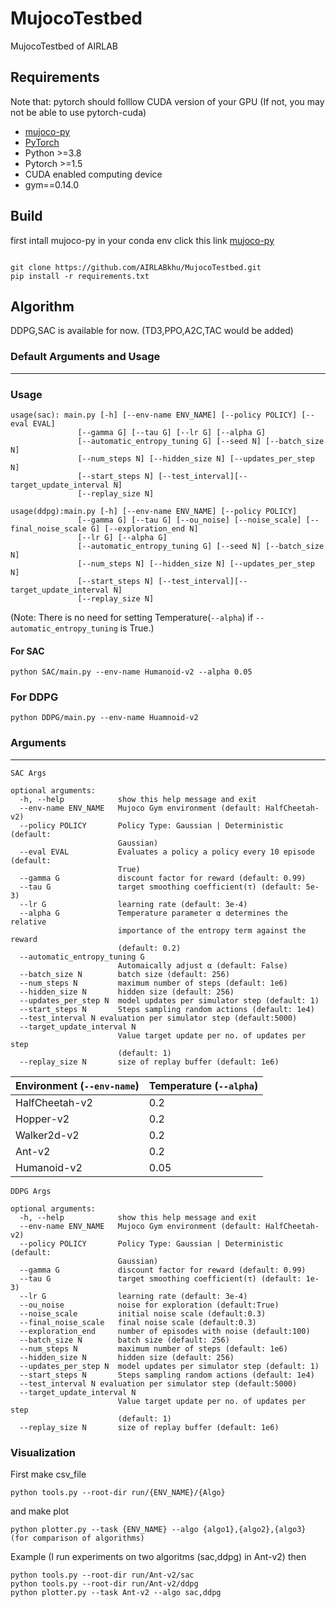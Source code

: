 # MujocoTestbed

MujocoTestbed of AIRLAB


## Requirements
Note that: pytorch should folllow CUDA version of your GPU (If not, you may not be able to use pytorch-cuda)
*   [mujoco-py](https://github.com/AIRLABkhu/Manuals/tree/main/Reinforcement%20Learning/Mujoco)
*   [PyTorch](http://pytorch.org/)
* Python >=3.8
* Pytorch >=1.5
* CUDA enabled computing device
* gym==0.14.0

## Build

first intall mujoco-py in your conda env click this link  [mujoco-py](https://github.com/AIRLABkhu/Manuals/tree/main/Reinforcement%20Learning/Mujoco)
<pre><code>
git clone https://github.com/AIRLABkhu/MujocoTestbed.git
pip install -r requirements.txt
</code></pre>

## Algorithm
DDPG,SAC is available for now. (TD3,PPO,A2C,TAC would be added)

### Default Arguments and Usage
------------
### Usage

```
usage(sac): main.py [-h] [--env-name ENV_NAME] [--policy POLICY] [--eval EVAL]
               [--gamma G] [--tau G] [--lr G] [--alpha G]
               [--automatic_entropy_tuning G] [--seed N] [--batch_size N]
               [--num_steps N] [--hidden_size N] [--updates_per_step N]
               [--start_steps N] [--test_interval][--target_update_interval N]
               [--replay_size N]
```

```
usage(ddpg):main.py [-h] [--env-name ENV_NAME] [--policy POLICY]
               [--gamma G] [--tau G] [--ou_noise] [--noise_scale] [--final_noise_scale G] [--exploration_end N]
               [--lr G] [--alpha G]
               [--automatic_entropy_tuning G] [--seed N] [--batch_size N]
               [--num_steps N] [--hidden_size N] [--updates_per_step N]
               [--start_steps N] [--test_interval][--target_update_interval N]
               [--replay_size N]
```

(Note: There is no need for setting Temperature(`--alpha`) if `--automatic_entropy_tuning` is True.)

#### For SAC

```
python SAC/main.py --env-name Humanoid-v2 --alpha 0.05
```

### For DDPG
```
python DDPG/main.py --env-name Huamnoid-v2
```

### Arguments
------------
```
SAC Args

optional arguments:
  -h, --help            show this help message and exit
  --env-name ENV_NAME   Mujoco Gym environment (default: HalfCheetah-v2)
  --policy POLICY       Policy Type: Gaussian | Deterministic (default:
                        Gaussian)
  --eval EVAL           Evaluates a policy a policy every 10 episode (default:
                        True)
  --gamma G             discount factor for reward (default: 0.99)
  --tau G               target smoothing coefficient(τ) (default: 5e-3)
  --lr G                learning rate (default: 3e-4)
  --alpha G             Temperature parameter α determines the relative
                        importance of the entropy term against the reward
                        (default: 0.2)
  --automatic_entropy_tuning G
                        Automaically adjust α (default: False)
  --batch_size N        batch size (default: 256)
  --num_steps N         maximum number of steps (default: 1e6)
  --hidden_size N       hidden size (default: 256)
  --updates_per_step N  model updates per simulator step (default: 1)
  --start_steps N       Steps sampling random actions (default: 1e4)
  --test_interval N evaluation per simulator step (default:5000)
  --target_update_interval N
                        Value target update per no. of updates per step
                        (default: 1)
  --replay_size N       size of replay buffer (default: 1e6)
```

| Environment **(`--env-name`)**| Temperature **(`--alpha`)**|
| ---------------| -------------|
| HalfCheetah-v2| 0.2|
| Hopper-v2| 0.2|
| Walker2d-v2| 0.2|
| Ant-v2| 0.2|
| Humanoid-v2| 0.05|


```
DDPG Args

optional arguments:
  -h, --help            show this help message and exit
  --env-name ENV_NAME   Mujoco Gym environment (default: HalfCheetah-v2)
  --policy POLICY       Policy Type: Gaussian | Deterministic (default:
                        Gaussian)
  --gamma G             discount factor for reward (default: 0.99)
  --tau G               target smoothing coefficient(τ) (default: 1e-3)
  --lr G                learning rate (default: 3e-4)
  --ou_noise            noise for exploration (default:True)
  --noise_scale         initial noise scale (default:0.3)
  --final_noise_scale   final noise scale (default:0.3)
  --exploration_end     number of episodes with noise (default:100)
  --batch_size N        batch size (default: 256)
  --num_steps N         maximum number of steps (default: 1e6)
  --hidden_size N       hidden size (default: 256)
  --updates_per_step N  model updates per simulator step (default: 1)
  --start_steps N       Steps sampling random actions (default: 1e4)
  --test_interval N evaluation per simulator step (default:5000)
  --target_update_interval N
                        Value target update per no. of updates per step
                        (default: 1)
  --replay_size N       size of replay buffer (default: 1e6)
```

### Visualization

First make csv_file
```
python tools.py --root-dir run/{ENV_NAME}/{Algo}
```
and make plot
```
python plotter.py --task {ENV_NAME} --algo {algo1},{algo2},{algo3} (for comparison of algorithms)
```
Example (I run experiments on two algoritms (sac,ddpg) in Ant-v2) then
```
python tools.py --root-dir run/Ant-v2/sac
python tools.py --root-dir run/Ant-v2/ddpg
python plotter.py --task Ant-v2 --algo sac,ddpg
```
